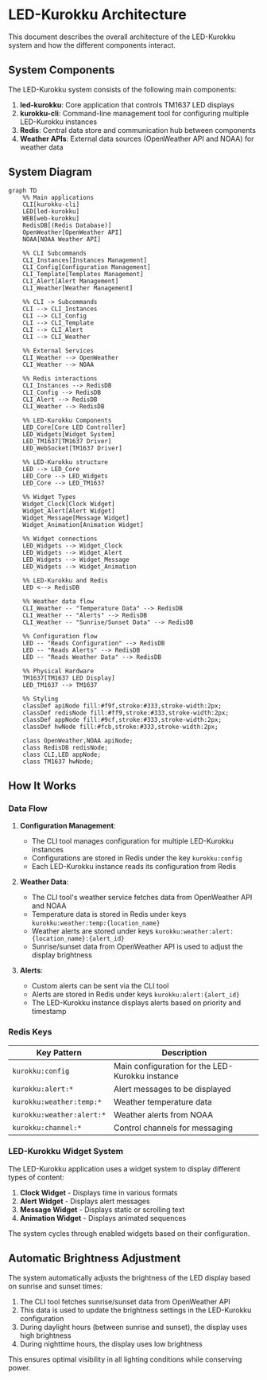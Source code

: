 # LED-Kurokku Architecture

This document describes the overall architecture of the LED-Kurokku system and how the different components interact.

## System Components

The LED-Kurokku system consists of the following main components:

1. **led-kurokku**: Core application that controls TM1637 LED displays
2. **kurokku-cli**: Command-line management tool for configuring multiple LED-Kurokku instances
3. **Redis**: Central data store and communication hub between components
4. **Weather APIs**: External data sources (OpenWeather API and NOAA) for weather data

## System Diagram

```mermaid
graph TD
    %% Main applications
    CLI[kurokku-cli]
    LED[led-kurokku]
    WEB[web-kurokku]
    RedisDB[(Redis Database)]
    OpenWeather[OpenWeather API]
    NOAA[NOAA Weather API]
    
    %% CLI Subcommands
    CLI_Instances[Instances Management]
    CLI_Config[Configuration Management]
    CLI_Template[Templates Management]
    CLI_Alert[Alert Management]
    CLI_Weather[Weather Management]
    
    %% CLI -> Subcommands
    CLI --> CLI_Instances
    CLI --> CLI_Config
    CLI --> CLI_Template
    CLI --> CLI_Alert
    CLI --> CLI_Weather
        
    %% External Services
    CLI_Weather --> OpenWeather
    CLI_Weather --> NOAA
    
    %% Redis interactions
    CLI_Instances --> RedisDB
    CLI_Config --> RedisDB
    CLI_Alert --> RedisDB
    CLI_Weather --> RedisDB
        
    %% LED-Kurokku Components
    LED_Core[Core LED Controller]
    LED_Widgets[Widget System]
    LED_TM1637[TM1637 Driver]
    LED_WebSocket[TM1637 Driver]
    
    %% LED-Kurokku structure
    LED --> LED_Core
    LED_Core --> LED_Widgets
    LED_Core --> LED_TM1637
    
    %% Widget Types
    Widget_Clock[Clock Widget]
    Widget_Alert[Alert Widget]
    Widget_Message[Message Widget]
    Widget_Animation[Animation Widget]
    
    %% Widget connections
    LED_Widgets --> Widget_Clock
    LED_Widgets --> Widget_Alert
    LED_Widgets --> Widget_Message
    LED_Widgets --> Widget_Animation
    
    %% LED-Kurokku and Redis
    LED <--> RedisDB
    
    %% Weather data flow
    CLI_Weather -- "Temperature Data" --> RedisDB
    CLI_Weather -- "Alerts" --> RedisDB
    CLI_Weather -- "Sunrise/Sunset Data" --> RedisDB
    
    %% Configuration flow
    LED -- "Reads Configuration" --> RedisDB
    LED -- "Reads Alerts" --> RedisDB
    LED -- "Reads Weather Data" --> RedisDB
    
    %% Physical Hardware
    TM1637[TM1637 LED Display]
    LED_TM1637 --> TM1637
    
    %% Styling
    classDef apiNode fill:#f9f,stroke:#333,stroke-width:2px;
    classDef redisNode fill:#ff9,stroke:#333,stroke-width:2px;
    classDef appNode fill:#9cf,stroke:#333,stroke-width:2px;
    classDef hwNode fill:#fcb,stroke:#333,stroke-width:2px;
    
    class OpenWeather,NOAA apiNode;
    class RedisDB redisNode;
    class CLI,LED appNode;
    class TM1637 hwNode;
```

## How It Works

### Data Flow

1. **Configuration Management**:
   - The CLI tool manages configuration for multiple LED-Kurokku instances
   - Configurations are stored in Redis under the key `kurokku:config`
   - Each LED-Kurokku instance reads its configuration from Redis

2. **Weather Data**:
   - The CLI tool's weather service fetches data from OpenWeather API and NOAA
   - Temperature data is stored in Redis under keys `kurokku:weather:temp:{location_name}`
   - Weather alerts are stored under keys `kurokku:weather:alert:{location_name}:{alert_id}`
   - Sunrise/sunset data from OpenWeather API is used to adjust the display brightness

3. **Alerts**:
   - Custom alerts can be sent via the CLI tool
   - Alerts are stored in Redis under keys `kurokku:alert:{alert_id}`
   - The LED-Kurokku instance displays alerts based on priority and timestamp

### Redis Keys

| Key Pattern               | Description                                     |
| ------------------------- | ----------------------------------------------- |
| `kurokku:config`          | Main configuration for the LED-Kurokku instance |
| `kurokku:alert:*`         | Alert messages to be displayed                  |
| `kurokku:weather:temp:*`  | Weather temperature data                        |
| `kurokku:weather:alert:*` | Weather alerts from NOAA                        |
| `kurokku:channel:*`       | Control channels for messaging                  |

### LED-Kurokku Widget System

The LED-Kurokku application uses a widget system to display different types of content:

1. **Clock Widget** - Displays time in various formats
2. **Alert Widget** - Displays alert messages
3. **Message Widget** - Displays static or scrolling text
4. **Animation Widget** - Displays animated sequences

The system cycles through enabled widgets based on their configuration.

## Automatic Brightness Adjustment

The system automatically adjusts the brightness of the LED display based on sunrise and sunset times:

1. The CLI tool fetches sunrise/sunset data from OpenWeather API
2. This data is used to update the brightness settings in the LED-Kurokku configuration
3. During daylight hours (between sunrise and sunset), the display uses high brightness
4. During nighttime hours, the display uses low brightness

This ensures optimal visibility in all lighting conditions while conserving power.
